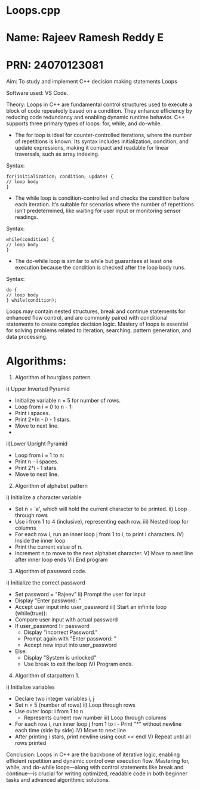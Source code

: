 # Loops.cpp
# Name: Rajeev Ramesh Reddy E
# PRN: 24070123081
Aim: To study and implement C++ decision making statements Loops

Software used: VS Code.

Theory: 
Loops in C++ are fundamental control structures used to execute a block of code repeatedly based on a condition. They enhance efficiency by reducing code redundancy and enabling dynamic runtime behavior. C++ supports three primary types of loops: for, while, and do-while.
- The for loop is ideal for counter-controlled iterations, where the number of repetitions is known. Its syntax includes initialization, condition, and update expressions, making it compact and readable for linear traversals, such as array indexing.

Syntax:
    
    for(initialization; condition; update) {
    // loop body
    }
- The while loop is condition-controlled and checks the condition before each iteration. It’s suitable for scenarios where the number of repetitions isn’t predetermined, like waiting for user input or monitoring sensor readings.

Syntax: 

    while(condition) {
    // loop body
    }
- The do-while loop is similar to while but guarantees at least one execution because the condition is checked after the loop body runs.

Syntax:

    do {
    // loop body
    } while(condition);

    
Loops may contain nested structures, break and continue statements for enhanced flow control, and are commonly paired with conditional statements to create complex decision logic. Mastery of loops is essential for solving problems related to iteration, searching, pattern generation, and data processing.

# Algorithms:

1) Algorithm of hourglass pattern.
 
i) Upper Inverted Pyramid

- Initialize variable n = 5 for number of rows.
- Loop from i = 0 to n - 1:
- Print i spaces.
- Print 2*(n - i) - 1 stars.
- Move to next line.
- 
ii)Lower Upright Pyramid

- Loop from i = 1 to n:
- Print n - i spaces.
- Print 2*i - 1 stars.
- Move to next line.
  
2) Algorithm of alphabet pattern

 i) Initialize a character variable
  - Set n = 'a', which will hold the current character to be printed.
ii) Loop through rows
 - Use i from 1 to 4 (inclusive), representing each row.
iii) Nested loop for columns
- For each row i, run an inner loop j from 1 to i, to print i characters.
iV) Inside the inner loop
- Print the current value of n.
- Increment n to move to the next alphabet character.
V) Move to next line after inner loop ends
Vi) End program

3) Algorithm of password code.

 i) Initialize the correct password
  - Set password = "Rajeev"
ii) Prompt the user for input
  - Display "Enter password: "
  - Accept user input into user_password
iii) Start an infinite loop (while(true)):
- Compare user input with actual password
 - If user_password != password
   - Display "Incorrect Password."
   - Prompt again with "Enter password: "
   - Accept new input into user_password
- Else:
   - Display "System is unlocked"
   - Use break to exit the loop
iV) Program ends.

4) Algorithm of starpattern 1.

 i) Initialize variables
   - Declare two integer variables i, j
   - Set n = 5 (number of rows)
ii) Loop through rows
   - Use outer loop: i from 1 to n
     - Represents current row number
iii) Loop through columns
   - For each row i, run inner loop j from 1 to i
    - Print "*" without newline each time (side by side)
iV) Move to next line
   - After printing i stars, print newline using cout << endl
V) Repeat until all rows printed



Conclusion: 
Loops in C++ are the backbone of iterative logic, enabling efficient repetition and dynamic control over execution flow. Mastering for, while, and do-while loops—along with control statements like break and continue—is crucial for writing optimized, readable code in both beginner tasks and advanced algorithmic solutions.

